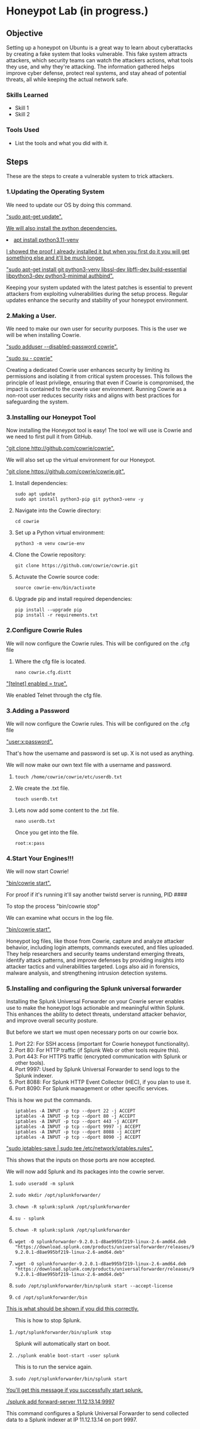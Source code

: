 # Honeypot Lab (in progress.)

## Objective

Setting up a honeypot on Ubuntu is a great way to learn about cyberattacks by creating a fake system that looks vulnerable. This fake system attracts attackers, which security teams can watch the attackers actions, what tools they use, and why they're attacking. The information gathered helps improve cyber defense, protect real systems, and stay ahead of potential threats, all while keeping the actual network safe. 

### Skills Learned


- Skill 1
- Skill 2

### Tools Used

- List the tools and what you did with it.

## Steps

These are the steps to create a vulnerable system to trick attackers.

### 1.Updating the Operating System
<p>
    We need to update our OS by doing this command. 
</p>
<div>
<a href="https://postimg.cc/v4Qh8FYx">
    <p>
    "sudo apt-get update".
    </p>
<div>
    <p>
    We will also install the python dependencies.
        <li>apt install python3.11-venv</li>
</p>
      <p>
        I showed the proof I already installed it but when you first do it you will get something else and it'll be much longer.
    </p>
<a href="https://postimg.cc/tZVwdQVC">
    <p>
    "sudo apt-get install git python3-venv libssl-dev libffi-dev build-essential libpython3-dev python3-minimal authbind".
    </p>
</a>
</div>
<p>
        Keeping your system updated with the latest patches is essential to prevent attackers from exploiting vulnerabilities during the setup process. Regular updates enhance the security and stability of your honeypot environment.
    </p>
</div>

### 2.Making a User.
 <p>
    We need to make our own user for security purposes. This is the user we will be when installing Cowrie.
 </p>
<div>
<a href="https://postimg.cc/2qcPvvtR"> 
    <p>
    "sudo adduser --disabled-password cowrie".
    </p>
    <p>
    "sudo su - cowrie"
    </p>
</a>
    <p>
        Creating a dedicated Cowrie user enhances security by limiting its permissions and isolating it from critical system processes. This follows the principle of least privilege, ensuring that even if Cowrie is compromised, the impact is contained to the cowrie user environment. Running Cowrie as a non-root user reduces security risks and aligns with best practices for safeguarding the system.
    </p>
</div>
    
### 3.Installing our Honeypot Tool
<p>
   Now installing the Honeypot tool is easy! The tool we will use is Cowrie and we need to first pull it from GitHub.
</p>
<div>
<a href="https://postimg.cc/ftmWKD0v">
    <p>
    "git clone http://github.com/cowrie/cowrie".
    </p>
</a>
<p>
        We will also set up the virtual environment for our Honeypot.
    </p>
</div>
<div>
<a href="https://postimg.cc/8JMZsrzj">
    <p>
    "git clone https://github.com/cowrie/cowrie.git".
    </p>
</a>
    <ol>
  <li>
    Install dependencies:
    <pre><code>sudo apt update
sudo apt install python3-pip git python3-venv -y</code></pre>
  </li>
  <li>
    Navigate into the Cowrie directory:
    <pre><code>cd cowrie</code></pre>
  </li>
  <li>
    Set up a Python virtual environment:
    <pre><code>python3 -m venv cowrie-env</code></pre>
  </li>
  <li>
    Clone the Cowrie repository:
    <pre><code>git clone https://github.com/cowrie/cowrie.git</code></pre>
  </li>
  <li>
      Actuvate the Cowrie source code:
      <pre><code>source cowrie-env/bin/activate</code></pre>
  </li>
  <li>
    Upgrade pip and install required dependencies:
    <pre><code>pip install --upgrade pip
pip install -r requirements.txt</code></pre>
  </li>
</ol>
</div>

### 2.Configure Cowrie Rules
<p>
   We will now configure the Cowrie rules. This will be configured on the .cfg file
</p>
<ol>
 <li>
    Where the cfg file is located.
    <pre><code>nano cowrie.cfg.distt</code></pre>
 </li>
</ol>
<div>
<a href="https://postimg.cc/fkrbFfbH">
    <p>
    "[telnet] 
     enabled = true".
    </p>
</a>
<p>
        We enabled Telnet through the cfg file.
    </p>
</div>

### 3.Adding a Password
<p>
   We will now configure the Cowrie rules. This will be configured on the .cfg file
</p>
    <div>
<a href="https://postimg.cc/2qPjDnqv">
    <p>
    "user:x:password".
    </p>
</a>
<p>
    That's how the username and password is set up. X is not used as anything.
</p>
    </div>
    <p>We will now make our own text file with a username and password.</p>
    <ol>
        <li>
            <pre><code>touch /home/cowrie/cowrie/etc/userdb.txt</code></pre>
        </li>
        <li>
            We create the .txt file.
            <pre><code>touch userdb.txt</code></pre>
        </li>
        <li>
            Lets now add some content to the .txt file.
            <pre><code>nano userdb.txt</code></pre>
            Once you get into the file.
            <pre><code>root:x:pass</code></pre>
        </li>
    </ol>
    
### 4.Start Your Engines!!!
<p>
   We will now start Cowrie!
</p>
<div>
    <a href="https://postimg.cc/B8qvqR00">
    <p>
    "bin/cowrie start".
    </p>
    </a>
    <p>For proof if it's running it'll say another twistd server is running, PID ####</p>
    <p>To stop the process "bin/cowrie stop"</p>
</div>
<p>
   We can examine what occurs in the log file.
</p>
<div>
    <a href="https://postimg.cc/qggKPPkm">
    <p>
    "bin/cowrie start".
    </p>
    </a>
    <p>Honeypot log files, like those from Cowrie, capture and analyze attacker behavior, including login attempts, commands executed, and files uploaded. They help researchers and security teams understand emerging threats, identify attack patterns, and improve defenses by providing insights into attacker tactics and vulnerabilities targeted. Logs also aid in forensics, malware analysis, and strengthening intrusion detection systems.</p>
</div>

### 5.Installing and configuring the Splunk universal forwarder
<p>Installing the Splunk Universal Forwarder on your Cowrie server enables use to make the honeypot logs actionable and meaningful within Splunk. This enhances the ability to detect threats, understand attacker behavior, and improve overall security posture.</p>
<p>
    But before we start we must open necessary ports on our cowrie box.
</p>
<ol>
    <li>Port 22: For SSH access (important for Cowrie honeypot functionality).</li>
    <li>Port 80: For HTTP traffic (if Splunk Web or other tools require this).</li>
    <li>Port 443: For HTTPS traffic (encrypted communication with Splunk or other tools).</li>
    <li>Port 9997: Used by Splunk Universal Forwarder to send logs to the Splunk indexer.</li>
    <li>Port 8088: For Splunk HTTP Event Collector (HEC), if you plan to use it.</li>
    <li>Port 8090: For Splunk management or other specific services.</li>
</ol>
<p>This is how we put the commands.</p>
<ol>
    <pre><code>iptables -A INPUT -p tcp --dport 22 -j ACCEPT 
iptables -A INPUT -p tcp --dport 80 -j ACCEPT  
iptables -A INPUT -p tcp --dport 443 -j ACCEPT  
iptables -A INPUT -p tcp --dport 9997 -j ACCEPT 
iptables -A INPUT -p tcp --dport 8088 -j ACCEPT  
iptables -A INPUT -p tcp --dport 8090 -j ACCEPT</code></pre>
</ol>
<div>
    <a href="https://postimg.cc/Ffts1hHD">
    <p>
    "sudo iptables-save | sudo tee /etc/network/iptables.rules".
    </p>
    </a>
    <p>This shows that the inputs on those ports are now accepted.</p>
</div>
<p>
    We will now add Splunk and its packages into the cowrie server.
</p>
<ol>
    <li><pre><code>sudo useradd -m splunk</code></pre></li>
    <li><pre><code>sudo mkdir /opt/splunkforwarder/</code></pre></li>
    <li><pre><code>chown -R splunk:splunk /opt/splunkforwarder</code></pre></li>
    <li><pre><code>su - splunk</code></pre></li>
    <li><pre><code>chown -R splunk:splunk /opt/splunkforwarder</code></pre></li>
    <li><pre><code>wget -O splunkforwarder-9.2.0.1-d8ae995bf219-linux-2.6-amd64.deb "https://download.splunk.com/products/universalforwarder/releases/9.2.0.1/linux/splunkforwarder-9.2.0.1-d8ae995bf219-linux-2.6-amd64.deb"</code></pre></li>
    <li><pre><code>wget -O splunkforwarder-9.2.0.1-d8ae995bf219-linux-2.6-amd64.deb "https://download.splunk.com/products/universalforwarder/releases/9.2.0.1/linux/splunkforwarder-9.2.0.1-d8ae995bf219-linux-2.6-amd64.deb"</code></pre></li>
   <li><pre><code>sudo /opt/splunkforwarder/bin/splunk start --accept-license</code></pre></li>
   <li><pre><code>cd /opt/splunkforwarder/bin</code></pre></li>
</ol>
<div>
    <a href="https://postimg.cc/F71ZGvnQ">
    <p>
    This is what should be shown if you did this correctly.
    </p>
    </a>
</div>
<ol>
    <p>This is how to stop Splunk.</p>
    <li><pre><code>/opt/splunkforwarder/bin/splunk stop</code></pre></li>
    <p>Splunk will automatically start on boot.</p>
    <li><pre><code>./splunk enable boot-start -user splunk</code></pre></li>
    <p>This is to run the service again.</p>
    <li><pre><code>sudo /opt/splunkforwarder/bin/splunk start</code></pre></li>
</ol>
<div>
    <a href="https://postimg.cc/hz8r3Fwb">
    <p>
    You'll get this message if you successfully start splunk.
    </p>
    </a>
</div>
<div>
    <a href="https://postimg.cc/JG9WLZ06">
    <p>
    ./splunk add forward-server 11.12.13.14:9997
    </p>
    </a>
    <p>This command configures a Splunk Universal Forwarder to send collected data to a Splunk indexer at IP 11.12.13.14 on port 9997.</p>
</div>
